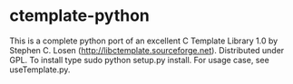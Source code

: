 ctemplate-python
================

This is a complete python port of an excellent C Template Library 1.0 by Stephen C. Losen (http://libctemplate.sourceforge.net). Distributed under GPL. To install type sudo python setup.py install. For usage case, see useTemplate.py.
